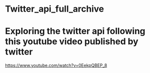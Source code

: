 # Twitter_api_full_archive

# Exploring the twitter api following this youtube video published by twitter

https://www.youtube.com/watch?v=0EekpQBEP_8
